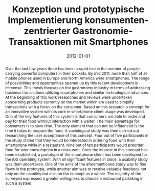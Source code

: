---
abstract: Over the last few years there has been a rapid rise in the number of people
  carrying powerful computers in their pockets. By mid 2011, more than half of all
  mobile phones used in Europe and North America were smartphones. The range of possibilities
  and opportunities opened up by this recent development is immense. This thesis focuses
  on the gastronomy industry in terms of addressing business transactions utilizing
  smartphones and similar technological advances. At the beginning of this work researches
  and reviews were undertaken concerning products currently on the market which are
  used to simplify transactions with a focus on the consumer. Based on this research
  a concept for an innovative system with its core in smartphone client usage was
  developed. One of the key features of this system is that consumers are able to
  order and pay for their food without interaction with a waiter. The main advantage
  for consumers is to save time. The only element that can not be influenced is the
  time it takes to prepare the food. A sociological study was then carried out researching
  the user acceptance of this concept. Four out of five participants in the study
  stated that they would be interested in ordering food with their smartphone while
  in a restaurant. Nine out of ten participants would preorder food for later consumption
  in a restaurant. Once the interest in this concept has been established, a prototype
  of the smartphone client has been developed for the iOS operating system. With all
  significant features in place, a usability study was then undertaken. One of the
  aims of the aforementioned study was to find flaws in the prototype, while another
  aim was to receive valuable feedback not only on the usability but also on the concept
  as a whole. The majority of the surveyed expressed a greater willingness to choose
  a restaurant partaking in such a system.
authors:
- Dominik Gruber
date: '2012-01-01'
featured: false
publication_types:
- '7'
publishDate: '2012-01-01'
title: Konzeption und prototypische Implementierung konsumenten-zentrierter Gastronomie-Transaktionen
  mit Smartphones
url_pdf: ''
---